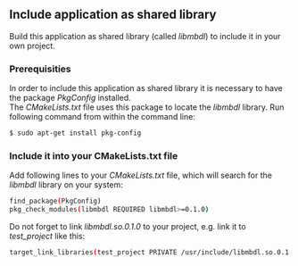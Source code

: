 ## Include application as shared library
Build this application as shared library (called _libmbdl_) to include it in your own project.  

### Prerequisities
In order to include this application as shared library it is necessary to have the package _PkgConfig_ installed.  
The _CMakeLists.txt_ file uses this package to locate the _libmbdl_ library. Run following command from within the command line:  
```sh
$ sudo apt-get install pkg-config
```  

### Include it into your CMakeLists.txt file
Add following lines to your _CMakeLists.txt_ file, which will search for the _libmbdl_ library on your system:  
```sh
find_package(PkgConfig)
pkg_check_modules(libmbdl REQUIRED libmbdl>=0.1.0)
```  

Do not forget to link _libmbdl.so.0.1.0_ to your project, e.g. link it to _test_project_ like this:
```sh
target_link_libraries(test_project PRIVATE /usr/include/libmbdl.so.0.1.0)
``` 
